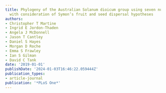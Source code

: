 ```yaml
---
title: Phylogeny of the Australian Solanum dioicum group using seven nuclear genes,
  with consideration of Symon’s fruit and seed dispersal hypotheses
authors:
- Christopher T Martine
- Ingrid E Jordon-Thaden
- Angela J McDonnell
- Jason T Cantley
- Daniel S Hayes
- Morgan D Roche
- Emma S Frawley
- Ian S Gilman
- David C Tank
date: '2019-01-01'
publishDate: '2024-01-03T16:46:22.059444Z'
publication_types:
- article-journal
publication: '*PLoS One*'
---
```

